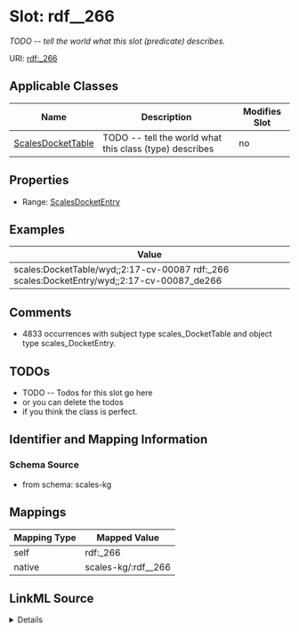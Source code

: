 

# Slot: rdf__266


_TODO -- tell the world what this slot (predicate) describes._





URI: [rdf:_266](http://www.w3.org/1999/02/22-rdf-syntax-ns#_266)



<!-- no inheritance hierarchy -->





## Applicable Classes

| Name | Description | Modifies Slot |
| --- | --- | --- |
| [ScalesDocketTable](../classes/ScalesDocketTable.md) | TODO -- tell the world what this class (type) describes |  no  |







## Properties

* Range: [ScalesDocketEntry](../classes/ScalesDocketEntry.md)






## Examples

| Value |
| --- |
| scales:DocketTable/wyd;;2:17-cv-00087 rdf:_266 scales:DocketEntry/wyd;;2:17-cv-00087_de266 |

## Comments

* 4833 occurrences with subject type scales_DocketTable and object type scales_DocketEntry.

## TODOs

* TODO -- Todos for this slot go here
* or you can delete the todos
* if you think the class is perfect.

## Identifier and Mapping Information







### Schema Source


* from schema: scales-kg




## Mappings

| Mapping Type | Mapped Value |
| ---  | ---  |
| self | rdf:_266 |
| native | scales-kg/:rdf__266 |




## LinkML Source

<details>
```yaml
name: rdf__266
description: TODO -- tell the world what this slot (predicate) describes.
todos:
- TODO -- Todos for this slot go here
- or you can delete the todos
- if you think the class is perfect.
comments:
- 4833 occurrences with subject type scales_DocketTable and object type scales_DocketEntry.
examples:
- value: scales:DocketTable/wyd;;2:17-cv-00087 rdf:_266 scales:DocketEntry/wyd;;2:17-cv-00087_de266
from_schema: scales-kg
rank: 1000
slot_uri: rdf:_266
alias: rdf__266
domain_of:
- scales_DocketTable
range: scales_DocketEntry

```
</details>